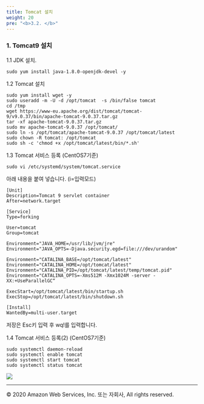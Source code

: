 ```yaml
---
title: Tomcat 설치
weight: 20
pre: "<b>3.2. </b>"
---
```


### 1. Tomcat9 설치
1.1 JDK 설치.
```
sudo yum install java-1.8.0-openjdk-devel -y
```
1.2 Tomcat 설치
```
sudo yum install wget -y
sudo useradd -m -U -d /opt/tomcat  -s /bin/false tomcat
cd /tmp
wget https://www-eu.apache.org/dist/tomcat/tomcat-9/v9.0.37/bin/apache-tomcat-9.0.37.tar.gz
tar -xf apache-tomcat-9.0.37.tar.gz
sudo mv apache-tomcat-9.0.37 /opt/tomcat/
sudo ln -s /opt/tomcat/apache-tomcat-9.0.37 /opt/tomcat/latest
sudo chown -R tomcat: /opt/tomcat
sudo sh -c 'chmod +x /opt/tomcat/latest/bin/*.sh'

```
1.3 Tomcat 서비스 등록 (CentOS7기준)
```
sudo vi /etc/systemd/system/tomcat.service
```
아래 내용을 붙여 넣습니다. (i=입력모드)
```
[Unit]
Description=Tomcat 9 servlet container
After=network.target

[Service]
Type=forking

User=tomcat
Group=tomcat

Environment="JAVA_HOME=/usr/lib/jvm/jre"
Environment="JAVA_OPTS=-Djava.security.egd=file:///dev/urandom"

Environment="CATALINA_BASE=/opt/tomcat/latest"
Environment="CATALINA_HOME=/opt/tomcat/latest"
Environment="CATALINA_PID=/opt/tomcat/latest/temp/tomcat.pid"
Environment="CATALINA_OPTS=-Xms512M -Xmx1024M -server -XX:+UseParallelGC“

ExecStart=/opt/tomcat/latest/bin/startup.sh
ExecStop=/opt/tomcat/latest/bin/shutdown.sh

[Install]
WantedBy=multi-user.target
```
저장은 Esc키 입력 후 wq!를 입력합니다.  

1.4 Tomcat 서비스 등록(2) (CentOS7기준)
```
sudo systemctl daemon-reload
sudo systemctl enable tomcat
sudo systemctl start tomcat
sudo systemctl status tomcat

```
![](/images/lab2/was_tomcat_1.png#center)



---
© 2020 Amazon Web Services, Inc. 또는 자회사, All rights reserved.

